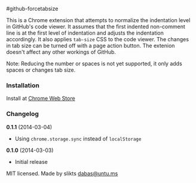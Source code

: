 #github-forcetabsize

This is a Chrome extension that attempts to normalize the indentation level 
in GitHub's code viewer. It assumes that the first indented non-comment line 
is at the first level of indentation and adjusts the indentation accordingly. 
It also applies `tab-size` CSS to the code viewer. The changes in tab size 
can be turned off with a page action button. The extenion doesn't affect 
any other workings of GitHub.

Note: Reducing the number or spaces is not yet supported, it only adds spaces
or changes tab size.

### Installation

Install at [Chrome Web Store](https://chrome.google.com/webstore/detail/github-forcetabsize/djgjbkiceplcmddchilbonmgmfdjbafc)

### Changelog

**0.1.1** (2014-03-04)

 * Using `chrome.storage.sync` instead of `localStorage`

**0.1.0** (2014-03-03)

 * Initial release

MIT licensed. Made by slikts <dabas@untu.ms>
